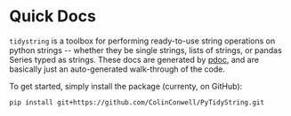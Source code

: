 # Quick Docs

`tidystring` is a toolbox for performing ready-to-use string operations on python strings -- whether they be single strings, lists of strings, or pandas Series typed as strings. These docs are generated by [pdoc](https://pdoc.dev/docs/pdoc.html), and are basically just an auto-generated walk-through of the code.

To get started, simply install the package (currenty, on GitHub):

```shell
pip install git+https://github.com/ColinConwell/PyTidyString.git
```